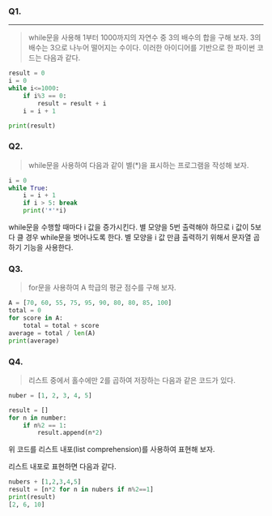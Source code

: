 ### Q1. 
-----
>while문을 사용해 1부터 1000까지의 자연수 중 3의 배수의 합을 구해 보자.
3의 배수는 3으로 나누어 떨어지는 수이다. 이러한 아이디어를 기반으로 한 파이썬 코드는 다음과 같다.
```py
result = 0
i = 0
while i<=1000:
    if i%3 == 0:
        result = result + i
    i = i + 1

print(result)
```

### Q2.
> while문을 사용하여 다음과 같이 별(*)을 표시하는 프로그램을 작성해 보자.
```py
i = 0
while True:
    i = i + 1
    if i > 5: break
    print('*'*i)
```
while문을 수행할 때마다 i 값을 증가시킨다. 별 모양을 5번 출력해야 하므로 i 값이 5보다 클 경우 while문을 벗어나도록 한다. 별 모양을 i 값 만큼 출력하기 위해서 문자열 곱하기 기능을 사용한다.

### Q3. 
> for문을 사용하여 A 학급의 평균 점수를 구해 보자.
```py
A = [70, 60, 55, 75, 95, 90, 80, 80, 85, 100]
total = 0 
for score in A:
    total = total + score
average = total / len(A)
print(average)
```

### Q4.
> 리스트 중에서 홀수에만 2를 곱하여 저장하는 다음과 같은 코드가 있다.
```py
nuber = [1, 2, 3, 4, 5]

result = []
for n in number:
    if n%2 == 1:
        result.append(n*2)    
```
위 코드를 리스트 내포(list comprehension)를 사용하여 표현해 보자.

리스트 내포로 표현하면 다음과 같다.
```py
nubers + [1,2,3,4,5]
result = [n*2 for n in nubers if n%2==1]
print(result)
[2, 6, 10]
```